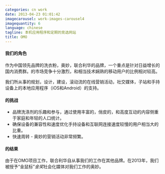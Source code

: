 ```yaml
---
categories: cn work
date: 2013-04-23 01:01:42
imagecarousel: work-images-carousel4
imagequantity: 6
language: chinese
tagline: 本机应用程序和定期的竞选网站
title: OMO
---
```


#### 我们的角色
作为中国领先品牌的洗衣粉，奥妙，联合利华的品牌，一个重点是针对日益增长的国内消费群。的市场竞争十分激烈，和相当技术娴熟的移动用户的比例相对较高。

我们所从事的规划，设计，建设，滚动流的在线营销活动，社交媒体，子站和手持设备上的本地应用程序（iOS和Android）的支持。

#### 的挑战
* 品牌洗涤剂的乐趣和参与，通过使用丰富的，俏皮的，和高度互动的内容侧重于家庭和年轻的人口统计。
* 确保设备的兼容性和速度优化手持设备和互联网连接速度较慢的用户相当大的比重。
* 快速周转 - 奥妙的营销活动非常频繁。

#### 的结果
由于在OMO项目工作，联合利华自从事我们的工作在其他品牌。在2013年，我们被授予“金鼠标”*金奖*社会化媒体对我们工作的奥妙。